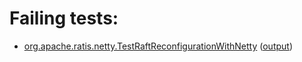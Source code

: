 # Failing tests: 

 * [org.apache.ratis.netty.TestRaftReconfigurationWithNetty](ratis-test/org.apache.ratis.netty.TestRaftReconfigurationWithNetty.txt) ([output](ratis-test/org.apache.ratis.netty.TestRaftReconfigurationWithNetty-output.txt))
